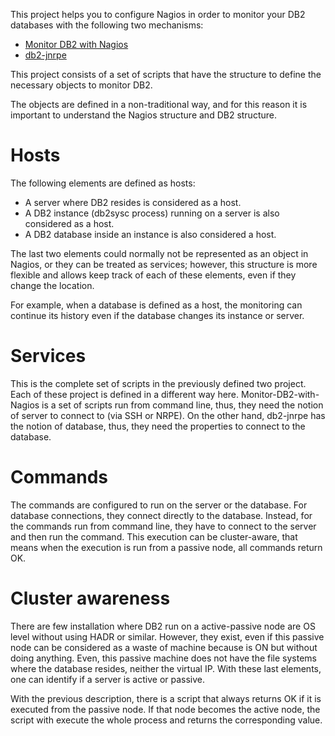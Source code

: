 This project helps you to configure Nagios in order to monitor your DB2 databases with the following two mechanisms:

* [Monitor DB2 with Nagios](https://github.com/angoca/monitor-db2-with-nagios)
* [db2-jnrpe](https://github.com/angoca/db2-jnrpe)

This project consists of a set of scripts that have the structure to define the necessary objects to monitor DB2.

The objects are defined in a non-traditional way, and for this reason it is important to understand the Nagios structure and DB2 structure.

# Hosts

The following elements are defined as hosts:

* A server where DB2 resides is considered as a host.
* A DB2 instance (db2sysc process) running on a server is also considered as a host.
* A DB2 database inside an instance is also considered a host.

The last two elements could normally not be represented as an object in Nagios, or they can be treated as services;
however, this structure is more flexible and allows keep track of each of these elements, even if they change the location.

For example, when a database is defined as a host, the monitoring can continue its history even if the database changes its instance or server.

# Services

This is the complete set of scripts in the previously defined two project.
Each of these project is defined in a different way here.
Monitor-DB2-with-Nagios is a set of scripts run from command line, thus, they need the notion of server to connect to (via SSH or NRPE).
On the other hand, db2-jnrpe has the notion of database, thus, they need the properties to connect to the database.

# Commands

The commands are configured to run on the server or the database.
For database connections, they connect directly to the database.
Instead, for the commands run from command line, they have to connect to the server and then run the command.
This execution can be cluster-aware, that means when the execution is run from a passive node, all commands return OK.

# Cluster awareness

There are few installation where DB2 run on a active-passive node are OS level without using HADR or similar.
However, they exist, even if this passive node can be considered as a waste of machine because is ON but without doing anything.
Even, this passive machine does not have the file systems where the database resides, neither the virtual IP.
With these last elements, one can identify if a server is active or passive.

With the previous description, there is a script that always returns OK if it is executed from the passive node.
If that node becomes the active node, the script with execute the whole process and returns the corresponding value.
